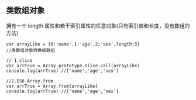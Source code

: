 ## 类数组对象
拥有一个 length 属性和若干索引属性的任意对象(只有索引值和长度，没有数组的方法)
```
var arrayLike = {0:'name',1:'age',2:'sex',length:3}
//类数组对象转换成数组

// 1.slice
var arrTrue = Array.prototype.slice.call(arrayLike)
console.log(arrTrue) //['name','age','sex']

//2.ES6 Array.from
var arrTrue = Array.from(arrayLike)
console.log(arrTrue) //['name','age','sex']
```

